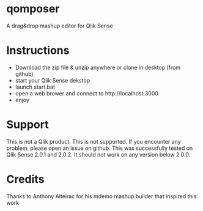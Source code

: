 # qomposer

A drag&drop mashup editor for Qlik Sense

# Instructions

- Download the zip file & unzip anywhere or clone in desktop (from github)
- start your Qlik Sense dekstop
- launch start.bat
- open a web brower and connect to http://localhost:3000
- enjoy

# Support

This is not a Qlik product. This is not supported. If you encounter any problem, please open an issue on github.
This was successfully tested on Qlik Sense 2.0.1 and 2.0.2. It should not work on any version below 2.0.0.

# Credits

Thanks to Anthony Alteirac for his mdemo mashup builder that inspired this work
